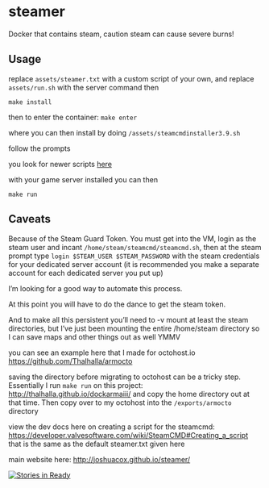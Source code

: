 # steamer
Docker that contains steam, caution steam can cause severe burns!

## Usage
replace `assets/steamer.txt` with a custom script of your own, and replace `assets/run.sh` with the server command then 

`make install`

then to enter the container:
`make enter`

where you can then install by doing `/assets/steamcmdinstaller3.9.sh`

follow the prompts

you look for newer scripts [here](https://github.com/Gousaid67/steam-cmd-installer)

with your game server installed you can then

`make run`

## Caveats
Because of the Steam Guard Token. You must get into the VM, login as the steam user and incant `/home/steam/steamcmd/steamcmd.sh`,
then at the steam prompt type `login $STEAM_USER $STEAM_PASSWORD` with the steam credentials for your dedicated server account 
(it is recommended you make a separate account for each dedicated server you put up)

I’m looking for a good way to automate this process.

At this point you will have to do the dance to get the steam token.

And to make all this persistent you’ll need to -v mount at least the steam directories, but I’ve just been mounting the entire /home/steam directory so I can save maps and other things out as well YMMV

you can see an example here that I made for octohost.io
https://github.com/Thalhalla/armocto

saving the directory before migrating to octohost can be a tricky step.  Essentially I run `make run` on this project:
http://thalhalla.github.io/dockarmaiii/
and copy the home directory out at that time.  Then copy over to my octohost into the `/exports/armocto` directory

view the dev docs here on creating a script for the steamcmd:
https://developer.valvesoftware.com/wiki/SteamCMD#Creating_a_script
that is the same as the default steamer.txt given here

main website here:
http://joshuacox.github.io/steamer/


[![Stories in Ready](https://badge.waffle.io/joshuacox/steamer.png?label=ready&title=Ready)](https://waffle.io/joshuacox/steamer)
